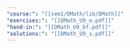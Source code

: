 ```yaml
---
"course:": "[[sem1/DMath/lib/DMath]]"
"exercises:": "[[DMath_U9_e.pdf]]"
"hand-in:": "[[DMath_U9_bf.pdf]]"
"solutions:": "[[DMath_U9_s.pdf]]"
---
```

